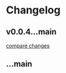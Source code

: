# Changelog


## v0.0.4...main

[compare changes](https://github.com/firstnoodle/bui/compare/v0.0.4...main)

## ...main

